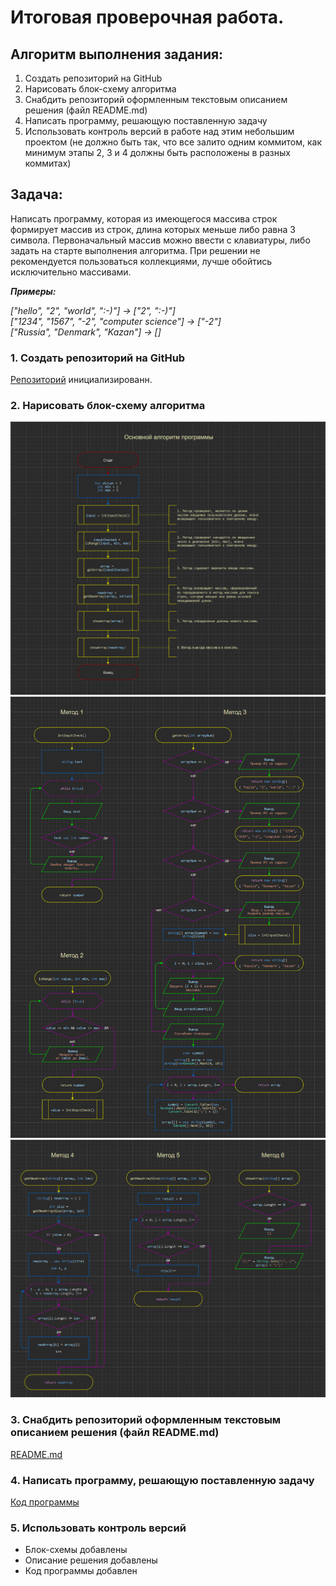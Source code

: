 # __Итоговая проверочная работа.__

## __Алгоритм выполнения задания:__

1. Создать репозиторий на GitHub
2. Нарисовать блок-схему алгоритма
3. Снабдить репозиторий оформленным текстовым описанием решения (файл README.md)
4. Написать программу, решающую поставленную задачу
5. Использовать контроль версий в работе над этим небольшим проектом (не должно быть так, что все залито одним коммитом, как минимум этапы 2, 3 и 4 должны быть расположены в разных коммитах)

## __Задача:__

Написать программу, которая из имеющегося массива строк формирует массив из строк, длина которых меньше либо равна 3 символа. Первоначальный массив можно ввести с клавиатуры, либо задать на старте выполнения алгоритма. При решении не рекомендуется пользоваться коллекциями, лучше обойтись исключительно массивами.

___Примеры:___  

_["hello", "2", "world", ":-)"] -> ["2", ":-)"]_  
_["1234", "1567", "-2", "computer science"] -> ["-2"]_  
_["Russia", "Denmark", "Kazan"] -> []_  

### __1. Создать репозиторий на GitHub__

[Репозиторий](https://github.com/4ephb/IntroCSharp_FinalProject) инициализированн.

### __2. Нарисовать блок-схему алгоритма__  

![Блок-схема основная](flowchart_main.jpg)
![Блок-схема методов 1, 2, 3](flowchart_methods_1-3.jpg)
![Блок-схема методов 4, 5, 6](flowchart_methods_4-6.jpg)

### __3. Снабдить репозиторий оформленным текстовым описанием решения (файл README.md)__

[README.md](https://github.com/4ephb/IntroCSharp_FinalProject/blob/programmer/README.md)

### __4. Написать программу, решающую поставленную задачу__

[Код программы](https://github.com/4ephb/IntroCSharp_FinalProject/Program.cs)

### __5. Использовать контроль версий__

- Блок-схемы добавлены
- Описание решения добавлены
- Код программы добавлен
